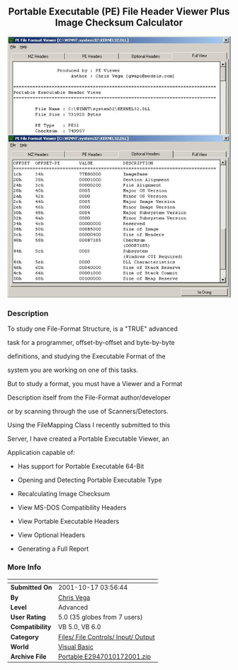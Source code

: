 ﻿<div align="center">

## Portable Executable \(PE\) File Header Viewer Plus Image Checksum Calculator

<img src="PIC2001101748186136.jpg">
</div>

### Description

To study one File-Format Structure, is a "TRUE" advanced

task for a programmer, offset-by-offset and byte-by-byte

definitions, and studying the Executable Format of the

system you are working on one of this tasks.

But to study a format, you must have a Viewer and a Format

Description itself from the File-Format author/developer

or by scanning through the use of Scanners/Detectors.

Using the FileMapping Class I recently submitted to this

Server, I have created a Portable Executable Viewer, an

Application capable of:

- Has support for Portable Executable 64-Bit

- Opening and Detecting Portable Executable Type

- Recalculating Image Checksum

- View MS-DOS Compatibility Headers

- View Portable Executable Headers

- View Optional Headers

- Generating a Full Report
 
### More Info
 


<span>             |<span>
---                |---
**Submitted On**   |2001-10-17 03:56:44
**By**             |[Chris Vega](https://github.com/Planet-Source-Code/PSCIndex/blob/master/ByAuthor/chris-vega.md)
**Level**          |Advanced
**User Rating**    |5.0 (35 globes from 7 users)
**Compatibility**  |VB 5\.0, VB 6\.0
**Category**       |[Files/ File Controls/ Input/ Output](https://github.com/Planet-Source-Code/PSCIndex/blob/master/ByCategory/files-file-controls-input-output__1-3.md)
**World**          |[Visual Basic](https://github.com/Planet-Source-Code/PSCIndex/blob/master/ByWorld/visual-basic.md)
**Archive File**   |[Portable E2947010172001\.zip](https://github.com/Planet-Source-Code/chris-vega-portable-executable-pe-file-header-viewer-plus-image-checksum-calculator__1-28171/archive/master.zip)








